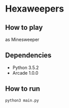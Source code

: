 # Hexaweepers
## How to play
as Minesweeper

## Dependencies
- Python 3.5.2
- Arcade 1.0.0

## How to run
    python3 main.py
